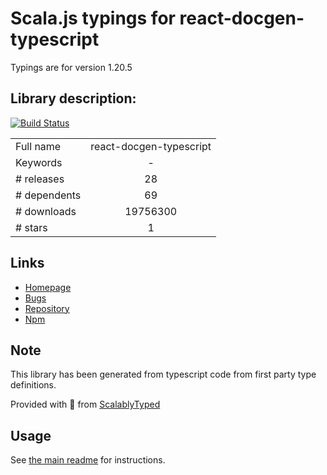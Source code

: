 
# Scala.js typings for react-docgen-typescript

Typings are for version 1.20.5

## Library description:
[![Build Status](https://travis-ci.org/styleguidist/react-docgen-typescript.svg)](https://travis-ci.org/styleguidist/react-docgen-typescript)

|                    |                 |
| ------------------ | :-------------: |
| Full name          | react-docgen-typescript |
| Keywords           | - |
| # releases         | 28 |
| # dependents       | 69 |
| # downloads        | 19756300 |
| # stars            | 1 |

## Links
- [Homepage](https://github.com/styleguidist/react-docgen-typescript/)
- [Bugs](https://github.com/styleguidist/react-docgen-typescript/issues)
- [Repository](https://github.com/styleguidist/react-docgen-typescript)
- [Npm](https://www.npmjs.com/package/react-docgen-typescript)
    


## Note
This library has been generated from typescript code from first party type definitions.

Provided with :purple_heart: from [ScalablyTyped](https://github.com/oyvindberg/ScalablyTyped)

## Usage
See [the main readme](../../readme.md) for instructions.


